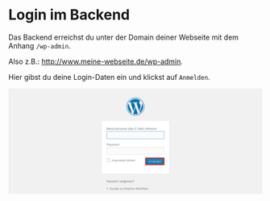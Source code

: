 # Login im Backend

Das Backend erreichst du unter der Domain deiner Webseite mit dem Anhang `/wp-admin`.

Also z.B.: http://www.meine-webseite.de/wp-admin.

Hier gibst du deine Login-Daten ein und klickst auf `Anmelden`.

![Login](./assets/login.jpg)

